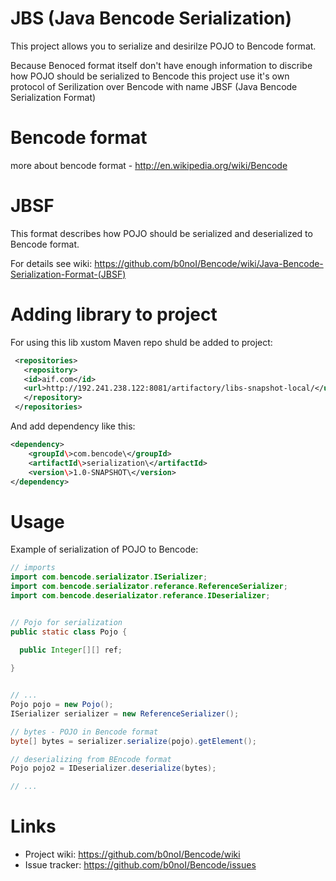 JBS (Java Bencode Serialization)
=======

This project allows you to serialize and desirilze POJO to Bencode format. 

Because Benoced format itself don't have enough information to discribe how POJO should be serialized to Bencode this project use it's own protocol of Serilization over Bencode with name JBSF (Java Bencode Serialization Format)

Bencode format
=======
more about bencode format - http://en.wikipedia.org/wiki/Bencode

JBSF
=======
This format describes how POJO should be serialized and deserialized to Bencode format.

For details see wiki: https://github.com/b0noI/Bencode/wiki/Java-Bencode-Serialization-Format-(JBSF)
  
Adding library to project
=======
For using this lib xustom Maven repo shuld be added to project:

```xml
 <repositories>
   <repository>
   <id>aif.com</id>
   <url>http://192.241.238.122:8081/artifactory/libs-snapshot-local/</url>
   </repository>
 </repositories>
 ```

And add dependency like this:
```xml
<dependency>
    <groupId\>com.bencode\</groupId>
    <artifactId\>serialization\</artifactId>
    <version\>1.0-SNAPSHOT\</version>
</dependency>
```

Usage
=======

Example of serialization of POJO to Bencode:

```Java
// imports
import com.bencode.serializator.ISerializer;
import com.bencode.serializator.referance.ReferenceSerializer;
import com.bencode.deserializator.referance.IDeserializer;


// Pojo for serialization
public static class Pojo {

  public Integer[][] ref;
  
}


// ...
Pojo pojo = new Pojo();
ISerializer serializer = new ReferenceSerializer();

// bytes - POJO in Bencode format
byte[] bytes = serializer.serialize(pojo).getElement();

// deserializing from BEncode format
Pojo pojo2 = IDeserializer.deserialize(bytes);

// ...
```

Links
======

* Project wiki: https://github.com/b0noI/Bencode/wiki
* Issue tracker: https://github.com/b0noI/Bencode/issues
